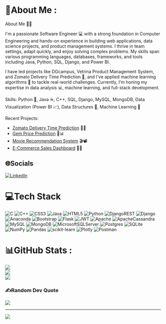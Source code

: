 # 💫About Me :
About Me 👨‍💻

I'm a passionate Software Engineer 💻 with a strong foundation in Computer Engineering and hands-on experience in building web applications, data science projects, and product management systems. I thrive in team settings, adapt quickly, and enjoy solving complex problems. My skills span various programming languages, databases, frameworks, and tools including Java, Python, SQL, Django, and Power BI.

I have led projects like DGcampus, Vetrina Product Management System, and Zomato Delivery Time Prediction 🚀, and I've applied machine learning algorithms 🤖 to tackle real-world challenges. Currently, I’m honing my expertise in data analysis 📊, machine learning, and full-stack development.

Skills: Python 🐍, Java ☕, C++, SQL, Django, MySQL, MongoDB, Data Visualization (Power BI 📈), Data Structures 🧩, Machine Learning 🔮

Recent Projects:
- [Zomato Delivery Time Prediction](https://github.com/AdityaMarne/ZomatoDeliveryTimePrediction) 🍕🚚
- [Gem Price Prediction](https://github.com/AdityaMarne/GemPricePrediction) 💎📊
- [Movie Recommendation System](https://github.com/AdityaMarne/DataScienceProject/blob/main/Movie%20Recomendation%20System.ipynb) 🎬📽️
- [E-Commerce Sales Dashboard](https://github.com/AdityaMarne/PowerBI/tree/main/E-Commerse%20Sales%20Dashbord) 🛒💼

## 🌐Socials
[![LinkedIn](https://img.shields.io/badge/LinkedIn-%230077B5.svg?logo=linkedin&logoColor=white)](https://linkedin.com/in/www.linkedin.com/in/aditya-marne-1b592b216) 

# 💻Tech Stack
![C](https://img.shields.io/badge/c-%2300599C.svg?style=for-the-badge&logo=c&logoColor=white) ![C++](https://img.shields.io/badge/c++-%2300599C.svg?style=for-the-badge&logo=c%2B%2B&logoColor=white) ![CSS3](https://img.shields.io/badge/css3-%231572B6.svg?style=for-the-badge&logo=css3&logoColor=white) ![Java](https://img.shields.io/badge/java-%23ED8B00.svg?style=for-the-badge&logo=java&logoColor=white) ![HTML5](https://img.shields.io/badge/html5-%23E34F26.svg?style=for-the-badge&logo=html5&logoColor=white) ![Python](https://img.shields.io/badge/python-3670A0?style=for-the-badge&logo=python&logoColor=ffdd54) ![DjangoREST](https://img.shields.io/badge/DJANGO-REST-ff1709?style=for-the-badge&logo=django&logoColor=white&color=ff1709&labelColor=gray) ![Django](https://img.shields.io/badge/django-%23092E20.svg?style=for-the-badge&logo=django&logoColor=white) ![Anaconda](https://img.shields.io/badge/Anaconda-%2344A833.svg?style=for-the-badge&logo=anaconda&logoColor=white) ![Bootstrap](https://img.shields.io/badge/bootstrap-%23563D7C.svg?style=for-the-badge&logo=bootstrap&logoColor=white) ![Flask](https://img.shields.io/badge/flask-%23000.svg?style=for-the-badge&logo=flask&logoColor=white) ![JWT](https://img.shields.io/badge/JWT-black?style=for-the-badge&logo=JSON%20web%20tokens) ![Apache](https://img.shields.io/badge/apache-%23D42029.svg?style=for-the-badge&logo=apache&logoColor=white) ![ApacheCassandra](https://img.shields.io/badge/cassandra-%231287B1.svg?style=for-the-badge&logo=apache-cassandra&logoColor=white) ![MySQL](https://img.shields.io/badge/mysql-%2300f.svg?style=for-the-badge&logo=mysql&logoColor=white) ![MongoDB](https://img.shields.io/badge/MongoDB-%234ea94b.svg?style=for-the-badge&logo=mongodb&logoColor=white) ![MicrosoftSQLServer](https://img.shields.io/badge/Microsoft%20SQL%20Sever-CC2927?style=for-the-badge&logo=microsoft%20sql%20server&logoColor=white) ![Postgres](https://img.shields.io/badge/postgres-%23316192.svg?style=for-the-badge&logo=postgresql&logoColor=white) ![SQLite](https://img.shields.io/badge/sqlite-%2307405e.svg?style=for-the-badge&logo=sqlite&logoColor=white) ![NumPy](https://img.shields.io/badge/numpy-%23013243.svg?style=for-the-badge&logo=numpy&logoColor=white) ![Pandas](https://img.shields.io/badge/pandas-%23150458.svg?style=for-the-badge&logo=pandas&logoColor=white) ![scikit-learn](https://img.shields.io/badge/scikit--learn-%23F7931E.svg?style=for-the-badge&logo=scikit-learn&logoColor=white) ![Plotly](https://img.shields.io/badge/Plotly-%233F4F75.svg?style=for-the-badge&logo=plotly&logoColor=white) ![Postman](https://img.shields.io/badge/Postman-FF6C37?style=for-the-badge&logo=postman&logoColor=white)
# 📊GitHub Stats :
![](https://github-readme-stats.vercel.app/api?username=AdityaMarne&theme=radical&hide_border=false&include_all_commits=true&count_private=false)<br/>
![](https://github-readme-streak-stats.herokuapp.com/?user=AdityaMarne&theme=radical&hide_border=false)<br/>
![](https://github-readme-stats.vercel.app/api/top-langs/?username=AdityaMarne&theme=radical&hide_border=false&include_all_commits=true&count_private=false&layout=compact)

### ✍️Random Dev Quote
![](https://quotes-github-readme.vercel.app/api?type=horizontal&theme=radical)

---
[![](https://visitcount.itsvg.in/api?id=AdityaMarne&icon=0&color=0)](https://visitcount.itsvg.in)
